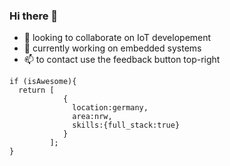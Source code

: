 ### Hi there 👋

- 🔭 looking to collaborate on IoT developement
- 👯 currently working on embedded systems 
- 📫 to contact use the feedback button top-right
```
if (isAwesome){
  return [
            {
              location:germany, 
              area:nrw, 
              skills:{full_stack:true}
            }
         ];
}
```
<!--
**githubgoucho/githubgoucho** is a ✨ _github_ ✨ repository because its `README.md` (this file) appears on your GitHub profile.

Here are some ideas to get you started:

- 🌱 I’m currently learning ...
- 🤔 I’m looking for help with ...
- 💬 Ask me about ...

- 😄 Pronouns: ...
- ⚡ Fun fact: ...
-->
